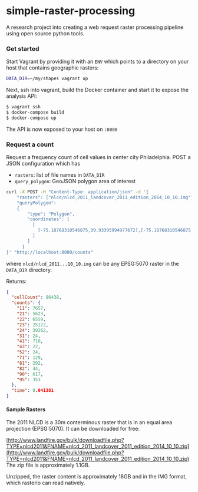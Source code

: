 # simple-raster-processing
A research project into creating a web request raster processing pipeline using open source python tools.

### Get started
Start Vagrant by providing it with an `ENV` which points to a directory on your host that contains geographic rasters:
```bash
DATA_DIR=~/my/shapes vagrant up
```

Next, ssh into vagrant, build the Docker container and start it to expose the analysis API:
```bash
$ vagrant ssh
$ docker-compose build
$ docker-compose up
```
The API is now exposed to your host on `:8080`

### Request a count

Request a frequency count of cell values in center city Philadelphia. POST a JSON configuration which has
- `rasters`: list of file names in `DATA_DIR`
- `query_polygon`: GeoJSON polygon area of interest

```bash
curl -X POST -H "Content-Type: application/json" -d '{
    "rasters": ["nlcd/nlcd_2011_landcover_2011_edition_2014_10_10.img"],
    "queryPolygon": 
    {
        "type": "Polygon",
        "coordinates": [
          [
            [-75.18768310546875,39.93395994977672],[-75.18768310546875,39.97764627359865],[-75.13412475585938,39.97764627359865],[-75.13412475585938,39.93395994977672],[-75.18768310546875,39.93395994977672]
          ]
        ]
      }
}' "http://localhost:8080/counts"
```

where `nlcd/nlcd_2011...10_10.img` can be any EPSG:5070 raster in the `DATA_DIR` directory.

Returns:
```json
{
  "cellCount": 86438,
  "counts": {
    "11": 7657,
    "21": 5623,
    "22": 6559,
    "23": 25122,
    "24": 39262,
    "31": 24,
    "41": 710,
    "43": 22,
    "52": 24,
    "71": 129,
    "81": 292,
    "82": 44,
    "90": 617,
    "95": 353
  },
  "time": 0.041381
}
```
#### Sample Rasters
The 2011 NLCD is a 30m conterminous raster that is in an equal area projection (EPSG:5070).  It can be downloaded for free:

[http://www.landfire.gov/bulk/downloadfile.php?TYPE=nlcd2011&FNAME=nlcd_2011_landcover_2011_edition_2014_10_10.zip](http://www.landfire.gov/bulk/downloadfile.php?TYPE=nlcd2011&FNAME=nlcd_2011_landcover_2011_edition_2014_10_10.zip)
The zip file is approximately 1.1GB.

Unzipped, the raster content is approximately 18GB and in the IMG format, which rasterio can read natively.
